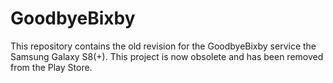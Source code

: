 # GoodbyeBixby

This repository contains the old revision for the GoodbyeBixby service the Samsung Galaxy S8(+).
This project is now obsolete and has been removed from the Play Store.
